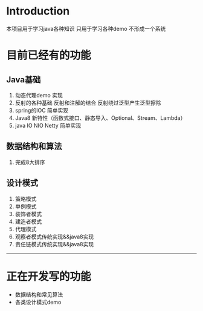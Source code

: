 # Introduction

本项目用于学习java各种知识 只用于学习各种demo 不形成一个系统

# 目前已经有的功能

## Java基础

1. 动态代理demo 实现
2. 反射的各种基础 反射和注解的结合 反射绕过泛型产生泛型擦除
3. spring的IOC 简单实现
4. Java8 新特性（函数式接口、静态导入、Optional、Stream、Lambda）
5. java IO NIO Netty 简单实现 

## 数据结构和算法

1. 完成8大排序

## 设计模式

1. 策略模式
2. 单例模式
3. 装饰者模式
4. 建造者模式
5. 代理模式
6. 观察者模式传统实现&&java8实现
7. 责任链模式传统实现&&java8实现
---

# 正在开发写的功能

- 数据结构和常见算法 
- 各类设计模式demo

